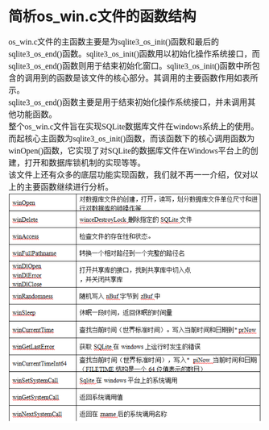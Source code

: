 # 简析os_win.c文件的函数结构
<font face="微软雅黑" size="3px">

os_win.c文件的主函数主要是为sqlite3_os_init()函数和最后的sqlite3_os_end()函数。sqlite3_os_init()函数用以初始化操作系统接口，而sqlite3_os_end()函数则用于结束初始化窗口。sqlite3_os_init()函数中所包含的调用到的函数是该文件的核心部分。其调用的主要函数作用如表所示。  
sqlite3_os_end()函数主要是用于结束初始化操作系统接口，并未调用其他功能函数。  
整个os_win.c文件旨在实现SQLite数据库文件在windows系统上的使用。而起核心主函数为sqlite3_os_init()函数，而该函数下的核心调用函数为winOpen()函数，它实现了对SQLite的数据库文件在Windows平台上的创建，打开和数据库锁机制的实现等等。  
该文件上还有众多的底层功能实现函数，我们就不再一一介绍，仅对以上的主要函数继续进行分析。  
<img src="3.png">
